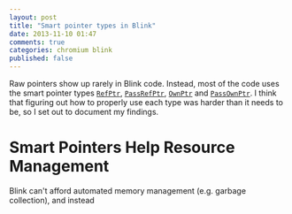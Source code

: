 ```yaml
---
layout: post
title: "Smart pointer types in Blink"
date: 2013-11-10 01:47
comments: true
categories: chromium blink
published: false
---
```


Raw pointers show up rarely in Blink code. Instead, most of the code uses the
smart pointer types
[`RefPtr`](https://code.google.com/p/chromium/codesearch#chromium/src/third_party/WebKit/Source/wtf/RefPtr.h),
[`PassRefPtr`](https://code.google.com/p/chromium/codesearch#chromium/src/third_party/WebKit/Source/wtf/PassRefPtr.h),
[`OwnPtr`](https://code.google.com/p/chromium/codesearch#chromium/src/third_party/WebKit/Source/wtf/OwnPtr.h) and
[`PassOwnPtr`](https://code.google.com/p/chromium/codesearch#chromium/src/third_party/WebKit/Source/wtf/PassOwnPtr.h).
I think that figuring out how to properly use each type was harder than it
needs to be, so I set out to document my findings.


# Smart Pointers Help Resource Management

Blink can't afford automated memory management (e.g. garbage collection), and
instead



